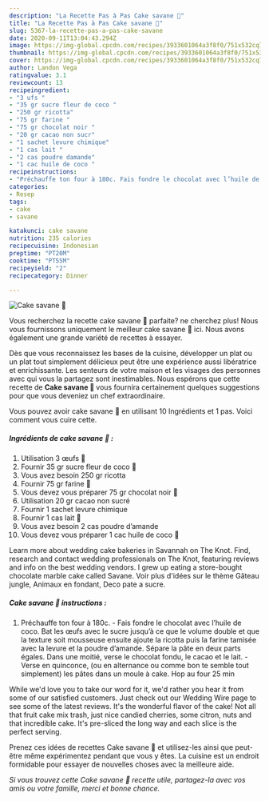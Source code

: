 ```yaml
---
description: "La Recette Pas à Pas Cake savane 🦒"
title: "La Recette Pas à Pas Cake savane 🦒"
slug: 5367-la-recette-pas-a-pas-cake-savane
date: 2020-09-11T13:04:43.294Z
image: https://img-global.cpcdn.com/recipes/3933601064a3f8f0/751x532cq70/cake-savane-🦒-photo-principale-de-la-recette.jpg
thumbnail: https://img-global.cpcdn.com/recipes/3933601064a3f8f0/751x532cq70/cake-savane-🦒-photo-principale-de-la-recette.jpg
cover: https://img-global.cpcdn.com/recipes/3933601064a3f8f0/751x532cq70/cake-savane-🦒-photo-principale-de-la-recette.jpg
author: Landon Vega
ratingvalue: 3.1
reviewcount: 13
recipeingredient:
- "3 ufs "
- "35 gr sucre fleur de coco "
- "250 gr ricotta"
- "75 gr farine "
- "75 gr chocolat noir "
- "20 gr cacao non sucr"
- "1 sachet levure chimique"
- "1 cas lait "
- "2 cas poudre damande"
- "1 cac huile de coco "
recipeinstructions:
- "Préchauffe ton four à 180c. Fais fondre le chocolat avec l’huile de coco. Bat les œufs avec le sucre jusqu’à ce que le volume double et que la texture soit mousseuse ensuite ajoute la ricotta puis la farine tamisée avec la levure et la poudre d’amande. Sépare la pâte en deux parts égales. Dans une moitié, verse le chocolat fondu, le cacao et le lait.  Verse en quinconce, (ou en alternance ou comme bon te semble tout simplement) les pâtes dans un moule à cake. Hop au four 25 min"
categories:
- Resep
tags:
- cake
- savane

katakunci: cake savane 
nutrition: 235 calories
recipecuisine: Indonesian
preptime: "PT20M"
cooktime: "PT55M"
recipeyield: "2"
recipecategory: Dinner

---
```



![Cake savane 🦒](https://img-global.cpcdn.com/recipes/3933601064a3f8f0/751x532cq70/cake-savane-🦒-photo-principale-de-la-recette.jpg)

Vous recherchez la recette cake savane 🦒 parfaite? ne cherchez plus! Nous vous fournissons uniquement le meilleur cake savane 🦒 ici. Nous avons également une grande variété de recettes à essayer.

Dès que vous reconnaissez les bases de la cuisine, développer un plat ou un plat tout simplement délicieux peut être une expérience aussi libératrice et enrichissante. Les senteurs de votre maison et les visages des personnes avec qui vous la partagez sont inestimables. Nous espérons que cette recette de <strong> Cake savane 🦒 </strong> vous fournira certainement quelques suggestions pour que vous deveniez un chef extraordinaire.

<!--inarticleads1-->

Vous pouvez avoir cake savane 🦒 en utilisant 10 Ingrédients et 1 pas. Voici comment vous cuire cette.

##### Ingrédients de cake savane 🦒 :

1. Utilisation 3 œufs 🥚
1. Fournir 35 gr sucre fleur de coco 🥥
1. Vous avez besoin 250 gr ricotta
1. Fournir 75 gr farine 🌾
1. Vous devez vous préparer 75 gr chocolat noir 🍫
1. Utilisation 20 gr cacao non sucré
1. Fournir 1 sachet levure chimique
1. Fournir 1 cas lait 🥛
1. Vous avez besoin 2 cas poudre d’amande
1. Vous devez vous préparer 1 cac huile de coco 🥥


Learn more about wedding cake bakeries in Savannah on The Knot. Find, research and contact wedding professionals on The Knot, featuring reviews and info on the best wedding vendors. I grew up eating a store-bought chocolate marble cake called Savane. Voir plus d&#39;idées sur le thème Gâteau jungle, Animaux en fondant, Deco pate a sucre. 

<!--inarticleads2-->

##### Cake savane 🦒 instructions :

1. Préchauffe ton four à 180c. - Fais fondre le chocolat avec l’huile de coco. Bat les œufs avec le sucre jusqu’à ce que le volume double et que la texture soit mousseuse ensuite ajoute la ricotta puis la farine tamisée avec la levure et la poudre d’amande. Sépare la pâte en deux parts égales. Dans une moitié, verse le chocolat fondu, le cacao et le lait.  - Verse en quinconce, (ou en alternance ou comme bon te semble tout simplement) les pâtes dans un moule à cake. Hop au four 25 min


While we&#39;d love you to take our word for it, we&#39;d rather you hear it from some of our satisfied customers. Just check out our Wedding Wire page to see some of the latest reviews. It&#39;s the wonderful flavor of the cake! Not all that fruit cake mix trash, just nice candied cherries, some citron, nuts and that incredible cake. It&#39;s pre-sliced the long way and each slice is the perfect serving. 

<!--inarticleads1-->

<p>
Prenez ces idées de recettes Cake savane 🦒 et utilisez-les ainsi que peut-être même expérimentez pendant que vous y êtes. La cuisine est un endroit formidable pour essayer de nouvelles choses avec la meilleure aide.
</p>

<p>
<i>Si vous trouvez cette Cake savane 🦒 recette utile, partagez-la avec vos amis ou votre famille, merci et bonne chance.</i>
</p>
